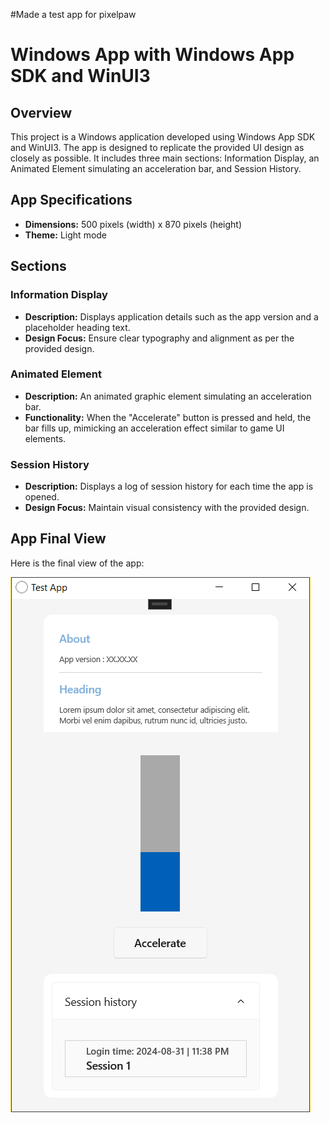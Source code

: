 #Made a test app for pixelpaw

# Windows App with Windows App SDK and WinUI3

## Overview

This project is a Windows application developed using Windows App SDK and WinUI3. The app is designed to replicate the provided UI design as closely as possible. It includes three main sections: Information Display, an Animated Element simulating an acceleration bar, and Session History.

## App Specifications

- **Dimensions:** 500 pixels (width) x 870 pixels (height)
- **Theme:** Light mode

## Sections

### Information Display

- **Description:** Displays application details such as the app version and a placeholder heading text.
- **Design Focus:** Ensure clear typography and alignment as per the provided design.

### Animated Element

- **Description:** An animated graphic element simulating an acceleration bar.
- **Functionality:** When the "Accelerate" button is pressed and held, the bar fills up, mimicking an acceleration effect similar to game UI elements.

### Session History

- **Description:** Displays a log of session history for each time the app is opened.
- **Design Focus:** Maintain visual consistency with the provided design.

## App Final View

Here is the final view of the app:

![App Design](Final%20product.png)

